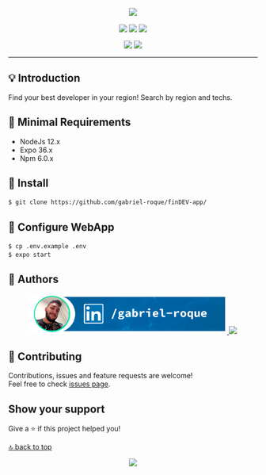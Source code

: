 <span id="top"></span>

<p align="center">
  <img src="https://raw.githubusercontent.com/gabriel-roque/design/master/social-banner-findev.jpg" width="700"/>
</p>

<p align="center">
  <a href="https://expo.io/"><img src="https://img.shields.io/badge/Expo-36.x-blue"></a>
  <a href="https://nodejs.org/en/"><img src="https://img.shields.io/badge/Node-12.x-green"></a>
  <a href="https://www.npmjs.com/"><img src="https://img.shields.io/badge/NPM-6.x-red"></a>
</p>

<p align="center">
    <a href="https://github.com/gabriel-roque/finDEV"><img src="https://raw.githubusercontent.com/gabriel-roque/design/master/btn-front-end.png" width="200"></a>
    <a href="https://github.com/gabriel-roque/finDEV-api"><img src="https://raw.githubusercontent.com/gabriel-roque/design/master/btn-back-end.png" width="200"></a>
</p>

<hr>

## 💡 Introduction

Find your best developer in your region! Search by region and techs.

## 📝 Minimal Requirements

- NodeJs 12.x
- Expo 36.x
- Npm 6.0.x

## 🚀 Install

```sh
$ git clone https://github.com/gabriel-roque/finDEV-app/
```

## 📝 Configure WebApp

```sh
$ cp .env.example .env
$ expo start
```

## 👤 Authors

<p align="center">
  <a href="https://www.linkedin.com/in/gabriel-roque/">
    <img src="https://github.com/gabriel-roque/design/blob/master/banner-contato-left.png?raw=true" width="400">
  </a>
  <a href="https://github.com/gabriel-roque">
    <img src="https://github.com/gabriel-roque/design/blob/master/banner-contato-right.png?raw=true" width="343">
  </a>
</p>

## 🤝 Contributing

Contributions, issues and feature requests are welcome!<br />Feel free to check [issues page](https://github.com/gabriel-roque/finDEV-app/issues).

## Show your support

Give a ⭐️ if this project helped you!

[🔝 back to top](#top)

<p align="center">
  <img src="https://raw.githubusercontent.com/gabriel-roque/design/master/logo-gabriel-roque.png" width="200"/>
</p>
